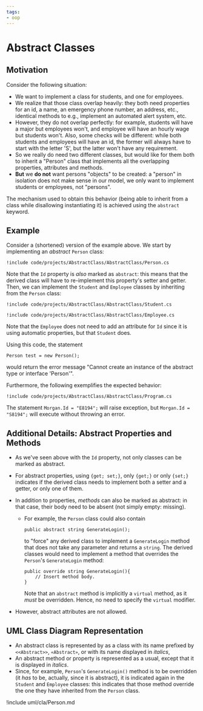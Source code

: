 ```yaml
---
tags:
- oop
---
```


# Abstract Classes

## Motivation

Consider the following situation:

- We want to implement a class for students, and one for employees.
- We realize that those class overlap heavily: they both need properties for an id, a name, an emergency phone number, an address, etc., identical methods to e.g., implement an automated alert system, etc.
- However, they do not overlap perfectly: for example, students will have a major but employees won't, and employee will have an hourly wage but students won't. Also, some checks will be different: while both students and employees will have an id, the former will always have to start with the letter 'S', but the latter won't have any requirement.
- So we really do need two different classes, but would like for them both to inherit a "Person" class that implements all the overlapping properties, attributes and methods.
- **But** we **do not** want persons "objects" to be created: a "person" in isolation does not make sense in our model, we only want to implement students or employees, not "persons".

The mechanism used to obtain this behavior (being able to inherit from a class while disallowing instantiating it) is achieved using the `abstract` keyword.

## Example

Consider a (shortened) version of the example above. We start by implementing an *abstract* `Person` class:

```
!include code/projects/AbstractClass/AbstractClass/Person.cs
```

Note that the `Id` property is *also* marked as `abstract`: this means that the derived class will have to re-implement this property's setter and getter.
Then, we can implement the `Student` and `Employee` classes by inheriting from the `Person` class:

```
!include code/projects/AbstractClass/AbstractClass/Student.cs
```

```
!include code/projects/AbstractClass/AbstractClass/Employee.cs
```

Note that the `Employee` does not need to add an attribute for `Id` since it is using automatic properties, but that `Student` does.

Using this code, the statement

```
Person test = new Person();
```

would return the error message "Cannot create an instance of the abstract type or interface 'Person'".

Furthermore, the following exemplifies the expected behavior:

```
!include code/projects/AbstractClass/AbstractClass/Program.cs
```

The statement `Morgan.Id = "E8194";` will raise exception, but `Morgan.Id = "S8194";` will execute without throwing an error.

## Additional Details: Abstract Properties and Methods

- As we've seen above with the `Id` property, not only classes can be marked as abstract.
- For abstract properties, using `{get; set;}`, only `{get;}` or only `{set;}` indicates if the derived class needs to implement both a setter and a getter, or only one of them.
- In addition to properties, *methods* can also be marked as abstract: in that case, their body need to be absent (not simply empty: missing).

    - For example, the `Person` class could also contain
    
        ```
        public abstract string GenerateLogin();
        ```
        to "force" any derived class to implement a `GenerateLogin` method that does not take any parameter and returns a `string`. The derived classes would need to implement a method that overrides the `Person`'s `GenerateLogin` method:

        ```
        public override string GenerateLogin(){
            // Insert method body.
        }
        ```

        Note that an `abstract` method is implicitly a `virtual` method, as it *must* be overridden. Hence, no need to specify the `virtual` modifier.

- However, abstract attributes are not allowed.

## UML Class Diagram Representation

- An abstract class is represented by as a class with its name prefixed by `<<Abstract>>`,  `«Abstract»`, or with its name displayed in *italics*,
- An abstract method or property is represented as a usual, except that it is displayed in *italics*.
- Since, for example, `Person`'s `GenerateLogin()` method is to be overridden (it _has_ to be, actually, since it is abstract), it is indicated again in the `Student` and `Employee` classes: this indicates that those method override the one they have inherited from the `Person` class.

!include uml/cla/Person.md
